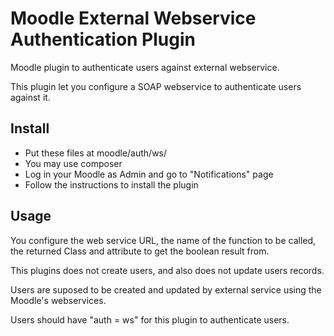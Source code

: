 # Moodle External Webservice Authentication Plugin

Moodle plugin to authenticate users against external webservice.

This plugin let you configure a SOAP webservice
to authenticate users against it.

Install
-------

* Put these files at moodle/auth/ws/
 * You may use composer
* Log in your Moodle as Admin and go to "Notifications" page
* Follow the instructions to install the plugin

Usage
-----

You configure the web service URL, the name of the function to be called, the returned Class and attribute to get the boolean result from.

This plugins does not create users, and also does not update users records.

Users are suposed to be created and updated by external service using the Moodle's webservices.

Users should have "auth = ws" for this plugin to authenticate users.



